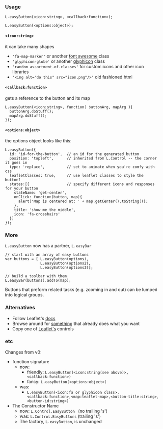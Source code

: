 ### Usage


    L.easyButton(<icon:string>, <callback:function>);

    L.easyButton(<options:object>);


#### `<icon:string>`

it can take many shapes

* `'fa-map-marker'` or another [font awesome](http://fortawesome.github.io/Font-Awesome/icons/) class
* `'glyphicon-globe'` or another [glyphicon](http://getbootstrap.com/components/#glyphicons-glyphs) class
* `'random assortment-of-classes'` for custom icons and other icon libraries
* `'<img alt="do this" src="icon.png"/>'` old fashioned html

#### `<callback:function>`

gets a reference to the button and its map

    L.easyButton(<icon:string>, function( buttonArg, mapArg ){
      buttonArg.doStuff();
      mapArg.doStuff();
    });

#### `<options:object>`

the options object looks like this:

    L.easyButton({
      id: 'id-for-the-button',  // an id for the generated button
      position: 'topleft',      // inherited from L.Control -- the corner it goes in
      type: 'replace',          // set to animate when you're comfy with css
      leafletClasses: true,     // use leaflet classes to style the button?
      states:[{                 // specify different icons and responses for your button
        stateName: 'get-center',
        onClick: function(button, map){
          alert('Map is centered at: ' + map.getCenter().toString());
        },
        title: 'show me the middle',
        icon: 'fa-crosshairs'
      }]
    });

### More

`L.easyButton` now has a partner, `L.easyBar`

    // start with an array of easy buttons
    var buttons = [ L.easyButton(options),
                    L.easyButton(options2),
                    L.easyButton(options3)];

    // build a toolbar with them
    L.easyBar(buttons).addTo(map);

Buttons that preform related tasks (e.g. zooming in and out)
can be lumped into logical groups.

### Alternatives

* Follow Leaflet's [docs](http://leafletjs.com/reference.html)
* Browse around for [something](leafletjs.com/plugins.html) that already does what you want
* Copy one of [Leaflet's](https://github.com/Leaflet/Leaflet/tree/master/src/control) controls

### etc

Changes from v0:
  * function signature
    * now:
      * friendly: `L.easyButton(<icon:string(see above)>,<callback:function>)`
      * fancy: `L.easyButton(<options:object>)`
    * was:
      * `L.easyButton(<icon:fa or glyphicon class>,<callback:function>,<map:leaflet-map>,<button-title:string>,<button-id:string>)`
  * The Constructor Name
    * now: `L.Control.EasyButton ` (no trailing 's')
    * was: `L.Control.EasyButtons` (trailing 's')
    * The factory, `L.easyButton`, is unchanged
